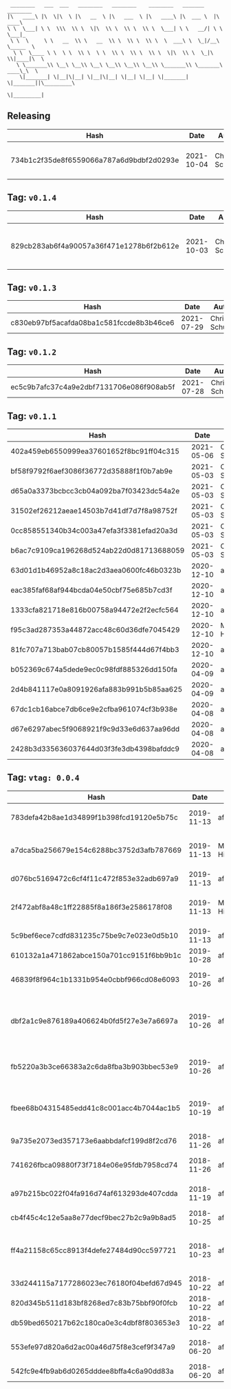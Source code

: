 ```
 ________   ___  ___   ________   ________    ________   _______    ________      
|\   ____\ |\  \|\  \ |\   __  \ |\   ___  \ |\   ____\ |\  ___ \  |\   ____\     
\ \  \___| \ \  \\\  \\ \  \|\  \\ \  \\ \  \\ \  \___| \ \   __/| \ \  \___|_    
 \ \  \     \ \   __  \\ \   __  \\ \  \\ \  \\ \  \  ___\ \  \_|/__\ \_____  \   
  \ \  \____ \ \  \ \  \\ \  \ \  \\ \  \\ \  \\ \  \|\  \\ \  \_|\ \\|____|\  \  
   \ \_______\\ \__\ \__\\ \__\ \__\\ \__\\ \__\\ \_______\\ \_______\ ____\_\  \ 
    \|_______| \|__|\|__| \|__|\|__| \|__| \|__| \|_______| \|_______||\_________\
                                                                      \|_________|
```

## Releasing
| Hash | Date | Author | Changes |
|------|------|--------|---------|
| 734b1c2f35de8f6559066a787a6d9bdbf2d0293e | 2021-10-04 | Chris Schubert | Code cleanup and refactoring |


 ## Tag: `v0.1.4`
| Hash | Date | Author | Changes |
|------|------|--------|---------|
| 829cb283ab6f4a90057a36f471e1278b6f2b612e | 2021-10-03 | Chris Schubert | Organizing Appalachia packages for package management |


 ## Tag: `v0.1.3`
| Hash | Date | Author | Changes |
|------|------|--------|---------|
| c830eb97bf5acafda08ba1c581fccde8b3b46ce6 | 2021-07-29 | Chris Schubert | Updates |


 ## Tag: `v0.1.2`
| Hash | Date | Author | Changes |
|------|------|--------|---------|
| ec5c9b7afc37c4a9e2dbf7131706e086f908ab5f | 2021-07-28 | Chris Schubert | updates |


 ## Tag: `v0.1.1`
| Hash | Date | Author | Changes |
|------|------|--------|---------|
| 402a459eb6550999ea37601652f8bc91ff04c315 | 2021-05-06 | Chris Schubert | Updating assembly definition |
| bf58f9792f6aef3086f36772d35888f1f0b7ab9e | 2021-05-03 | Chris Schubert | Merge branch 'master' of https://github.com/AppalachiaInteractive/com.appalachia.unity3d.utility.hapki.interpolation |
| d65a0a3373bcbcc3cb04a092ba7f03423dc54a2e | 2021-05-03 | Chris Schubert | Removing modification tracking |
| 31502ef26212aeae14503b7d41df7d7f8a98752f | 2021-05-03 | Chris Schubert | Update README.md |
| 0cc858551340b34c003a47efa3f3381efad20a3d | 2021-05-03 | Chris Schubert | Update README.md |
| b6ac7c9109ca196268d524ab22d0d81713688059 | 2021-05-03 | Chris Schubert | Refactoring into Appalachia style project |
| 63d01d1b46952a8c18ac2d3aea0600fc46b0323b | 2020-12-10 | afterwise | Add tracing diagnostic |
| eac385faf68af944bcda04e50cbf75e685b7cd3f | 2020-12-10 | afterwise | Explicit interpolation start value |
| 1333cfa821718e816b00758a94472e2f2ecfc564 | 2020-12-10 | afterwise | Syntax interface tweak |
| f95c3ad287353a44872acc48c60d36dfe7045429 | 2020-12-10 | Malte Hildingsson | Merge pull request #3 from Hapki/feature/fixed32 |
| 81fc707a713bab07cb80057b1585f444d67f4bb3 | 2020-12-10 | afterwise | Avoid overflows |
| b052369c674a5dede9ec0c98fdf885326dd150fa | 2020-04-09 | afterwise | Add more constants |
| 2d4b841117e0a8091926afa883b991b5b85aa625 | 2020-04-09 | afterwise | Add RoundToInt, constants |
| 67dc1cb16abce7db6ce9e2cfba961074cf3b938e | 2020-04-08 | afterwise | Fix another typo |
| d67e6297abec5f9068921f9c9d33e6d637aa96dd | 2020-04-08 | afterwise | Fix typos |
| 2428b3d335636037644d03f3fe3db4398bafddc9 | 2020-04-08 | afterwise | Add Fixed32 |


 ## Tag: `vtag: 0.0.4`
| Hash | Date | Author | Changes |
|------|------|--------|---------|
| 783defa42b8ae1d34899f1b398fcd19120e5b75c | 2019-11-13 | afterwise | Bump package version |
| a7dca5ba256679e154c6288bc3752d3afb787669 | 2019-11-13 | Malte Hildingsson | Merge pull request #2 from Hapki/tweaks |
| d076bc5169472c6cf4f11c472f853e32adb697a9 | 2019-11-13 | afterwise | Tweaks |
| 2f472abf8a48c1ff22885f8a186f3e2586178f08 | 2019-11-13 | Malte Hildingsson | Merge pull request #1 from Hapki/tweaks |
| 5c9bef6ece7cdfd831235c75be9c7e023e0d5b10 | 2019-11-13 | afterwise | Tweaks |
| 610132a1a471862abce150a701cc9151f6bb9b1c | 2019-10-28 | afterwise | Named tuple members |
| 46839f8f964c1b1331b954e0cbbf966cd08e6093 | 2019-10-26 | afterwise | Add timeline as a dependency |
| dbf2a1c9e876189a406624b0fd5f27e3e7a6697a | 2019-10-26 | afterwise | Separate code into standardized Runtime and Editor directories |
| fb5220a3b3ce66383a2c6da8fba3b903bbec53e9 | 2019-10-26 | afterwise | Add playables mixing extensions |
| fbee68b04315485edd41c8c001acc4b7044ac1b5 | 2019-10-19 | afterwise | Something like a reduction syntax for UI elements |
| 9a735e2073ed357173e6aabbdafcf199d8f2cd76 | 2018-11-26 | afterwise | Rename |
| 741626fbca09880f73f7184e06e95fdb7958cd74 | 2018-11-26 | afterwise | Lazy, safe convenience wrappers |
| a97b215bc022f04fa916d74af613293de407cdda | 2018-11-19 | afterwise | Add more convenice utilities |
| cb4f45c4c12e5aa8e77decf9bec27b2c9a9b8ad5 | 2018-10-25 | afterwise | Add missing meta |
| ff4a21158c65cc8913f4defe27484d90cc597721 | 2018-10-23 | afterwise | Removed LazyBool now that bool? is a thing |
| 33d244115a7177286023ec76180f04befd67d945 | 2018-10-22 | afterwise | Directory restructure |
| 820d345b511d183bf8268ed7c83b75bbf90f0fcb | 2018-10-22 | afterwise | Add PD notice |
| db59bed650217b62c180ca0e3c4dbf8f803653e3 | 2018-10-22 | afterwise | Now as a package |
| 553efe97d820a6d2ac00a46d75f8e3cef9f347a9 | 2018-06-20 | afterwise | Add asmdefs, readme |
| 542fc9e4fb9ab6d0265dddee8bffa4c6a90dd83a | 2018-06-20 | afterwise | Initial |
